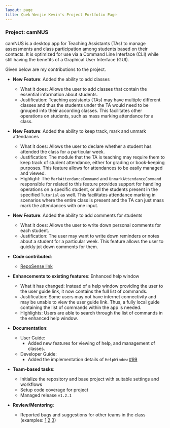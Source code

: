 ```yaml
---
layout: page
title: Quek Wenjie Kevin's Project Portfolio Page
---
```


### Project: camNUS
camNUS is a desktop app for Teaching Assistants (TAs) to manage assessments and class participation among students based on their contacts. It is optimized for use via a Command Line Interface (CLI) while still having the benefits of a Graphical User Interface (GUI).

Given below are my contributions to the project.

* **New Feature**: Added the ability to add classes
  * What it does: Allows the user to add classes that contain the essential information about students.
  * Justification: Teaching assistants (TAs) may have multiple different classes and thus the students under the TA would need to be grouped into their according classes. This facilitates other operations on students, such as mass marking attendance for a class.
* **New Feature**: Added the ability to keep track, mark and unmark attendances
  * What it does: Allows the user to declare whether a student has attended the class for a particular week.
  * Justification: The module that the TA is teaching may require them to keep track of student attendance, either for grading or book-keeping purposes. This feature allows for attendances to be easily managed and viewed.
  * Highlight: The `MarkAttendanceCommand` and `UnmarkAttendanceCommand` responsible for related to this feature provides support for handling operations on a specific student, or all the students present in the specified `Tutorial` as well. This facilitates attendance marking in scenarios where the entire class is present and the TA can just mass mark the attendances with one input.
* **New Feature**: Added the ability to add comments for students
  * What it does: Allows the user to write down personal comments for each student.
  * Justification: The user may want to write down reminders or notes about a student for a particular week. This feature allows the user to quickly jot down comments for them.
  
* **Code contributed**: 
  * [RepoSense link](https://nus-cs2103-ay2122s2.github.io/tp-dashboard/?search=w13&sort=groupTitle&sortWithin=title&timeframe=commit&mergegroup=&groupSelect=groupByRepos&breakdown=true&checkedFileTypes=docs~functional-code~test-code~other&since=2022-02-18&tabOpen=true&tabType=authorship&tabAuthor=kev-intq&tabRepo=AY2122S2-CS2103T-W13-2%2Ftp%5Bmaster%5D&authorshipIsMergeGroup=false&authorshipFileTypes=docs~functional-code~test-code&authorshipIsBinaryFileTypeChecked=false)
  
* **Enhancements to existing features**: Enhanced help window
  * What it has changed: Instead of a help window providing the user to the user guide link, it now contains the full list of commands.
  * Justification: Some users may not have internet connectivity and may be unable to view the user guide link. Thus, a fully local guide containing the list of commands within the app is needed.
  * Highlights: Users are able to search through the list of commands in the enhanced help window.

* **Documentation**:
    * User Guide:
      * Added new features for viewing of help, and management of classes.
    * Developer Guide:
      * Added the implementation details of `HelpWindow` [#99](https://github.com/AY2122S2-CS2103T-W13-2/tp/pull/99)

* **Team-based tasks**:
  * Initialize the repository and base project with suitable settings and workflows
  * Setup code coverage for project
  * Managed release `v1.2.1`

* **Review/Mentoring**:
  * Reported bugs and suggestions for other teams in the class (examples: [1](https://github.com/AY2122S2-CS2103T-T11-1/tp/issues/198) [2](https://github.com/AY2122S2-CS2103T-T11-1/tp/issues/185) [3](https://github.com/AY2122S2-CS2103T-T11-1/tp/issues/180))

  
